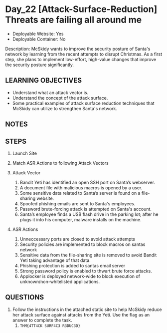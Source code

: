 # Day_22 [Attack-Surface-Reduction] Threats are failing all around me

+ Deployable Website: Yes
+ Deployable Container: No

Description: McSkidy wants to improve the security posture of Santa's network by learning from the recent attempts to disrupt Christmas. As a first step, she plans to implement low-effort, high-value changes that improve the security posture significantly.

## LEARNING OBJECTIVES

+ Understand what an attack vector is.
+ Understand the concept of the attack surface.
+ Some practical examples of attack surface reduction techniques that McSkidy can utilize to strengthen Santa's network.

## NOTES

## STEPS

1. Launch Site
2. Match ASR Actions to following Attack Vectors

3. Attack Vector
   1. Bandit Yeti has identified an open SSH port on Santa’s webserver.
   2. A document file with malicious macros is opened by a user.
   3. Some sensitive data related to Santa’s server is found on a file-sharing website.
   4. Spoofed phishing emails are sent to Santa's employees.
   5. Password brute-forcing attack is attempted on Santa's account.
   6. Santa’s employee finds a USB flash drive in the parking lot; after he plugs it into his computer, malware installs on the machine.

4. ASR Actions
   1. Unneccessary ports are closed to avoid attack attempts
   2. Security policies are implemented to block macros on santas network
   3. Sensitive data from the file-sharing site is removed to avoid Bandit Yeti taking advantage of that data.
   4. Phishing protection is added to santas email server
   5. Strong password policy is enabled to thwart brute force attacks.
   6. Applocker is deployed network-wide to block execution of unknown/non-whitelisted applications.

## QUESTIONS

1. Follow the instructions in the attached static site to help McSkidy reduce her attack surface against attacks from the Yeti. Use the flag as an answer to complete the task.
   1. `THM{4TT4CK SURF4C3 R3DUC3D}`
